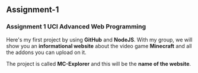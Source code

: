 ## Assignment-1
### __**Assignment 1 UCI Advanced Web Programming**__

Here's my first project by using __GitHub__ and __NodeJS__.
With my group, we will show you an **informational website** about the video game __Minecraft__ and all the addons you can upload on it.

The project is called __MC-Explorer__ and this will be the **name of the website**.